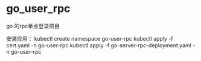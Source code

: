 # go_user_rpc
go 的rpc单点登录项目

安装应用：
kubectl create namespace go-user-rpc
kubectl apply -f cert.yaml -n go-user-rpc
kubectl apply -f go-server-rpc-deployment.yaml -n go-user-rpc
